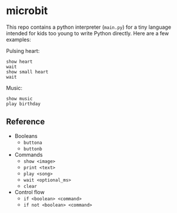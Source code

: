 # microbit

This repo contains a python interpreter (`main.py`) for a tiny language intended for kids too young to write Python directly. Here are a few examples:

Pulsing heart:

```
show heart
wait
show small heart
wait
```

Music:

```
show music
play birthday
```

## Reference

- Booleans
	- `buttona`
	- `buttonb`
- Commands
	- `show <image>`
	- `print <text>`
	- `play <song>`
	- `wait <optional_ms>`
	- `clear`
- Control flow
	- `if <boolean> <command>`
	- `if not <boolean> <command>`

